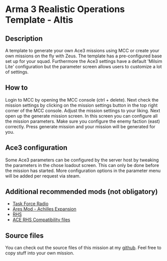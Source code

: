 # Arma 3 Realistic Operations Template - Altis

## Description
A template to generate your own Ace3 missions using MCC or create your own missions on the fly with Zeus. The template has a pre-configured base set up for your squad. Furthermore the Ace3 settings have a default 'Milsim Lite' configuration but the parameter screen allows users to customize a lot of settings.

## How to
Login to MCC by opening the MCC console (ctrl + delete). Next check the mission settings by clicking on the mission settings button in the top right corner of the MCC console. Adjust the mission settings to your liking.
Next open up the generate mission screen. In this screen you can configure all the mission parameters. Make sure you configure the enemy faction (east) correctly. Press generate mission and your mission will be generated for you.

## Ace3 configuration
Some Ace3 parameters can be configured by the server host by tweaking the parameters in the chose loadout screen. This can only be done before the mission has started. More configuration options in the parameter menu will be added per request via steam.

## Additional recommended mods (not obligatory)
- [Task Force Radio](http://steamcommunity.com/sharedfiles/filedetails/?id=620019431)
- [Ares Mod - Achilles Expansion](http://steamcommunity.com/sharedfiles/filedetails/?id=723217262)
- [RHS](http://steamcommunity.com/id/rhsmods/myworkshopfiles/?appid=107410)
- [ACE RHS Compatibility files](http://steamcommunity.com/id/acemod/myworkshopfiles/?appid=107410)

## Source files
You can check out the source files of this mission at my [github](https://github.com/feikegeerts/rot-altis).
Feel free to copy stuff into your own mission. 
